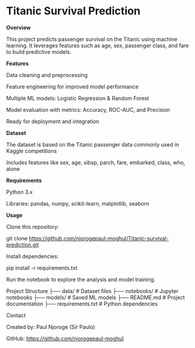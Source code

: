 # Titanic Survival Prediction
**Overview**

This project predicts passenger survival on the Titanic using machine learning. It leverages features such as age, sex, passenger class, and fare to build predictive models.

**Features**

Data cleaning and preprocessing

Feature engineering for improved model performance

Multiple ML models: Logistic Regression & Random Forest

Model evaluation with metrics: Accuracy, ROC-AUC, and Precision

Ready for deployment and integration

**Dataset**

The dataset is based on the Titanic passenger data commonly used in Kaggle competitions

Includes features like sex, age, sibsp, parch, fare, embarked, class, who, alone

**Requirements**

Python 3.x

Libraries: pandas, numpy, scikit-learn, matplotlib, seaborn

**Usage**

Clone this repository:

git clone https://github.com/njorogepaul-moghul/Titanic-survival-prediction.git


Install dependencies:

pip install -r requirements.txt


Run the notebook to explore the analysis and model training.

Project Structure
├── data/                # Dataset files
├── notebooks/           # Jupyter notebooks
├── models/              # Saved ML models
├── README.md            # Project documentation
├── requirements.txt     # Python dependencies

Contact

Created by: Paul Njoroge (Sir Paulo)

GitHub: https://github.com/njorogepaul-moghul
